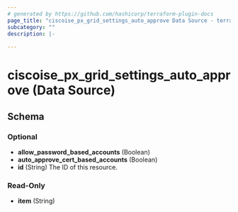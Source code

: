 ```yaml
---
# generated by https://github.com/hashicorp/terraform-plugin-docs
page_title: "ciscoise_px_grid_settings_auto_approve Data Source - terraform-provider-ciscoise"
subcategory: ""
description: |-
  
---
```


# ciscoise_px_grid_settings_auto_approve (Data Source)





<!-- schema generated by tfplugindocs -->
## Schema

### Optional

- **allow_password_based_accounts** (Boolean)
- **auto_approve_cert_based_accounts** (Boolean)
- **id** (String) The ID of this resource.

### Read-Only

- **item** (String)


